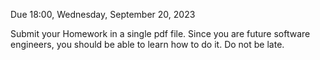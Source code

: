 Due 18:00, Wednesday, September 20, 2023

Submit your Homework in a single pdf file. Since you are future software
engineers, you should be able to learn how to do it. Do not be late.
